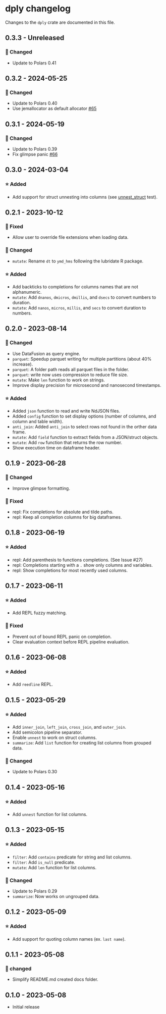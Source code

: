 # dply changelog

Changes to the `dply` crate are documented in this file.

## 0.3.3 - Unreleased

### 🔧 Changed

- Update to Polars 0.41


## 0.3.2 - 2024-05-25

### 🔧 Changed

- Update to Polars 0.40
- Use jemallocator as default allocator [#65](https://github.com/vincev/dply-rs/issues/65)

## 0.3.1 - 2024-05-19

### 🔧 Changed

- Update to Polars 0.39
- Fix glimpse panic [#66](https://github.com/vincev/dply-rs/issues/66)

## 0.3.0 - 2024-03-04

### ⭐ Added

- Add support for struct unnesting into columns (see [unnest_struct](https://github.com/vincev/dply-rs/blob/0626169d97b346b0a0eea6a9843bcda98ddfa1d1/tests/functions/unnest.rs#L122) test).

## 0.2.1 - 2023-10-12

### 🐛 Fixed

- Allow user to override file extensions when loading data.

### 🔧 Changed

- `mutate`: Rename `dt` to `ymd_hms` following the lubridate R package.

### ⭐ Added

- Add backticks to completions for columns names that are not alphanumeric.
- `mutate`: Add `dnanos`, `dmicros`, `dmillis`, and `dsecs` to convert numbers to duration.
- `mutate`: Add `nanos`, `micros`, `millis`, and `secs` to convert duration to numbers.

## 0.2.0 - 2023-08-14

### 🔧 Changed

- Use DataFusion as query engine.
- `parquet`: Speedup parquet writing for multiple partitions (about 40% increase).
- `parquet`: A folder path reads all parquet files in the folder.
- `parquet`: write now uses compression to reduce file size.
- `mutate`: Make `len` function to work on strings.
- Improve display precision for microsecond and nanosecond timestamps.

### ⭐ Added

- Added `json` function to read and write NdJSON files.
- Added `config` function to set display options (number of columns, and column and table width).
- `anti_join`: Added `anti_join` to select rows not found in the orther data frame.
- `mutate`: Add `field` function to extract fields from a JSON/struct objects.
- `mutate`: Add `row` function that returns the row number.
- Show execution time on dataframe header.

## 0.1.9 - 2023-06-28

### 🔧 Changed

- Improve glimpse formatting.

### 🐛 Fixed

- repl: Fix completions for absolute and tilde paths.
- repl: Keep all completion columns for big dataframes.

## 0.1.8 - 2023-06-19

### ⭐ Added

- repl: Add parenthesis to functions completions. (See Issue #27)
- repl: Completions starting with a `.` show only columns and variables.
- repl: Show completions for most recently used columns.

## 0.1.7 - 2023-06-11

### ⭐ Added

- Add REPL fuzzy matching.

### 🐛 Fixed

- Prevent out of bound REPL panic on completion.
- Clear evaluation context before REPL pipeline evaluation.

## 0.1.6 - 2023-06-08

### ⭐ Added

- Add `reedline` REPL.

## 0.1.5 - 2023-05-29

### ⭐ Added

- Add `inner_join`, `left_join`, `cross_join`, and `outer_join`.
- Add semicolon pipeline separator.
- Enable `unnest` to work on struct columns.
- `summarize`: Add `list` function for creating list columns from grouped data.

### 🔧 Changed

- Update to Polars 0.30

## 0.1.4 - 2023-05-16

### ⭐ Added

- Add `unnest` function for list columns.

## 0.1.3 - 2023-05-15

### ⭐ Added

- `filter`: Add `contains` predicate for string and list columns.
- `filter`: Add `is_null` predicate.
- `mutate`: Add `len` function for list columns.

### 🔧 Changed

- Update to Polars 0.29
- `summarize`: Now works on ungrouped data.

## 0.1.2 - 2023-05-09

### ⭐ Added

- Add support for quoting column names (ex. `last name`).

## 0.1.1 - 2023-05-08

### 🔧 changed

- Simplify README.md created docs folder.

## 0.1.0 - 2023-05-08

- Initial release
